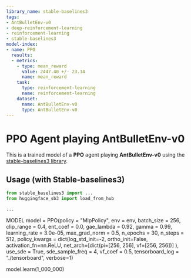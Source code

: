 ```yaml
---
library_name: stable-baselines3
tags:
- AntBulletEnv-v0
- deep-reinforcement-learning
- reinforcement-learning
- stable-baselines3
model-index:
- name: PPO
  results:
  - metrics:
    - type: mean_reward
      value: 2447.40 +/- 23.14
      name: mean_reward
    task:
      type: reinforcement-learning
      name: reinforcement-learning
    dataset:
      name: AntBulletEnv-v0
      type: AntBulletEnv-v0
---
```


# **PPO** Agent playing **AntBulletEnv-v0**
This is a trained model of a **PPO** agent playing **AntBulletEnv-v0**
using the [stable-baselines3 library](https://github.com/DLR-RM/stable-baselines3).

## Usage (with Stable-baselines3)

```python
from stable_baselines3 import ...
from huggingface_sb3 import load_from_hub

...
```
MODEL
model = PPO(policy = "MlpPolicy",
            env = env,
            batch_size = 256,
            clip_range = 0.4,
            ent_coef = 0.0,
            gae_lambda = 0.92,
            gamma = 0.99,
            learning_rate = 3.0e-05,
            max_grad_norm = 0.5,
            n_epochs = 30,
            n_steps = 512,
            policy_kwargs = dict(log_std_init=-2, ortho_init=False, activation_fn=nn.ReLU, net_arch=[dict(pi=[256,
      256], vf=[256, 256])] ),
            use_sde = True,
            sde_sample_freq = 4,
            vf_coef = 0.5,
            tensorboard_log = "./tensorboard",
            verbose=1)
            
model.learn(1_000_000)